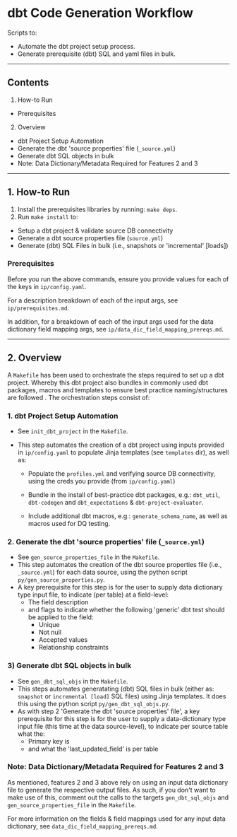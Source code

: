 # dbt Code Generation Workflow

Scripts to:

* Automate the dbt project setup process.
* Generate prerequisite (dbt) SQL and yaml files in bulk.

---

## Contents

1. How-to Run
  * Prerequisites

2. Overview
  * dbt Project Setup Automation
  * Generate the dbt 'source properties' file (`_source.yml`)
  * Generate dbt SQL objects in bulk
  * Note: Data Dictionary/Metadata Required for Features 2 and 3

---

## 1. How-to Run

1. Install the prerequisites libraries by running: `make deps`.
2. Run `make install` to:

* Setup a dbt project & validate source DB connectivity
* Generate a dbt source properties file (`source.yml`)
* Generate (dbt) SQL Files in bulk (i.e., snapshots or 'incremental' [loads])

### Prerequisites

Before you run the above commands, ensure you provide values for each of the keys in `ip/config.yaml`.

For a description breakdown of each of the input args, see `ip/prerequisites.md`.

In addition, for a breakdown of each of the input args used for the data dictionary field mapping args, see `ip/data_dic_field_mapping_prereqs.md`.

---

## 2. Overview

A `Makefile` has been used to orchestrate the steps required to set up a dbt project. Whereby this dbt project also bundles in commonly used dbt packages, macros and templates to ensure best practice naming/structures are followed . The orchestration steps consist of:

### 1. dbt Project Setup Automation

* See `init_dbt_project` in the `Makefile`.
* This step automates the creation of a dbt project using inputs provided in `ip/config.yaml` to populate Jinja templates (see `templates` dir), as well as:

  * Populate the `profiles.yml` and verifying source DB connectivity, using the creds you provide (from `ip/config.yaml`)

  * Bundle in the install of best-practice dbt packages, e.g.: `dbt_util`, `dbt-codegen` and `dbt_expectations` & `dbt-project-evaluator`.

  * Include additional dbt macros, e.g.: `generate_schema_name`, as well as macros used for DQ testing.

### 2. Generate the dbt 'source properties' file (`_source.yml`)

* See `gen_source_properties_file` in the `Makefile`.
* This step automates the creation of the dbt source properties file (i.e., `_source.yml`) for each data source, using the python script `py/gen_source_properties.py`.
* A key prerequisite for this step is for the user to supply data dictionary type input file, to indicate (per table) at a field-level:
  * The field description
  * and flags to indicate whether the following 'generic' dbt test should be applied to the field:
    * Unique
    * Not null
    * Accepted values
    * Relationship constraints

### 3) Generate dbt SQL objects in bulk

* See `gen_dbt_sql_objs` in the `Makefile`.
* This steps automates generatating (dbt) SQL files in bulk (either as: `snapshot` or `incremental [load]` SQL files) using Jinja templates. It does this using the python script `py/gen_dbt_sql_objs.py`.
* As with step 2 'Generate the dbt 'source properties' file', a key prerequisite for this step is for the user to supply a data-dictionary type input file (this time at the data source-level), to indicate per source table what the:
  * Primary key is
  * and what the 'last_updated_field' is per table

### Note: Data Dictionary/Metadata Required for Features 2 and 3

As mentioned, features 2 and 3 above rely on using an input data dictionary file to generate the respective output files. As such, if you don't want to make use of this, comment out the calls to the targets `gen_dbt_sql_objs` and `gen_source_properties_file` in the `Makefile`.

For more information on the fields & field mappings used for any input data dictionary, see `data_dic_field_mapping_prereqs.md`.

